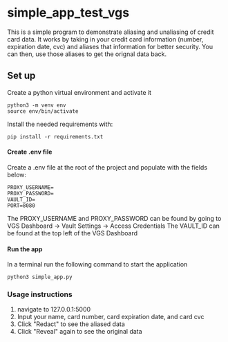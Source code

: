 # simple_app_test_vgs

This is a simple program to demonstrate aliasing and unaliasing of credit card data. It works by taking in your credit card information (number, expiration date, cvc) and aliases that information for better security. You can then, use those aliases to get the orignal data back.

## Set up
Create a python virtual environment and activate it
```
python3 -m venv env
source env/bin/activate
```
Install the needed requirements with:
```
pip install -r requirements.txt
```

#### Create .env file
Create a .env file at the root of the project and populate with the fields below:
```
PROXY_USERNAME=
PROXY_PASSWORD=
VAULT_ID=
PORT=8080
```

The PROXY_USERNAME and PROXY_PASSWORD can be found by going to VGS Dashboard -> Vault Settings -> Access Credentials
The VAULT_ID can be found at the top left of the VGS Dashboard
#### Run the app
In a terminal run the following command to start the application
```
python3 simple_app.py
```

### Usage instructions
1. navigate to 127.0.0.1:5000
2. Input your name, card number, card expiration date, and card cvc
3. Click "Redact" to see the aliased data
4. Click "Reveal" again to see the original data